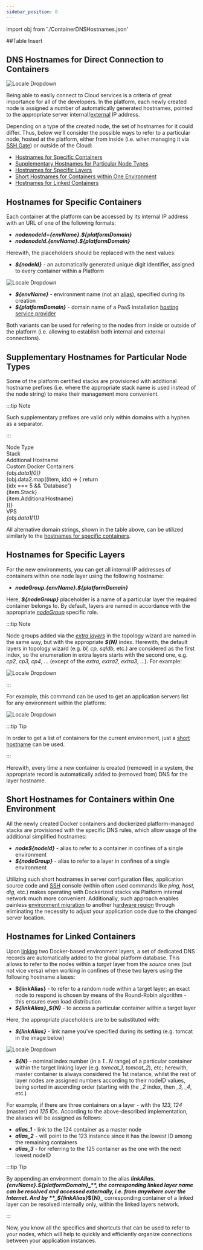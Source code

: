 ```yaml
---
sidebar_position: 8
---
```


import obj from './ContainerDNSHostnames.json'

##Table Insert

## DNS Hostnames for Direct Connection to Containers

<div style={{
    display: 'grid',
    gridTemplateColumns: '0.15fr 1fr',
    gap: '10px'
}}>
<div>
<div style={{
    display: 'flex',
    alignItems: 'center',
    justifyContent: 'cetner',
}}>

<!-- Image Url changes -->

![Locale Dropdown](./img/ContainerDNSHostnames/01-container-dns-hostnames.png)

</div>
</div>
<div>

<!-- Content changes -->

Being able to easily connect to Cloud services is a criteria of great importance for all of the developers. In the platform, each newly created node is assigned a number of automatically generated hostnames, pointed to the appropriate server internal/[external](https://cloudmydc.com/) IP address.

</div>
</div>

Depending on a type of the created node, the set of hostnames for it could differ. Thus, below we’ll consider the possible ways to refer to a particular node, hosted at the platform, either from inside (i.e. when managing it via [SSH Gate](https://cloudmydc.com/)) or outside of the Cloud:

- [Hostnames for Specific Containers](https://cloudmydc.com/)
- [Supplementary Hostnames for Particular Node Types](https://cloudmydc.com/)
- [Hostnames for Specific Layers](https://cloudmydc.com/)
- [Short Hostnames for Containers within One Environment](https://cloudmydc.com/)
- [Hostnames for Linked Containers](https://cloudmydc.com/)

## Hostnames for Specific Containers

Each container at the platform can be accessed by its internal IP address with an URL of one of the following formats:

- **_node${nodeId}-${envName}.${platformDomain}_**
- **_node${nodeId}.${envName}.${platformDomain}_**

Herewith, the placeholders should be replaced with the next values:

- **_${nodeId}_** - an automatically generated unique digit identifier, assigned to every container within a Platform

<div style={{
    display:'flex',
    justifyContent: 'center',
    margin: '0 0 1rem 0'
}}>

![Locale Dropdown](./img/ContainerDNSHostnames/02-nodeid-in-dashboard.png)

</div>

- **_${envName}_** - environment name (not an [alias](https://cloudmydc.com/)), specified during its creation
- **_${platformDomain}_** - domain name of a PaaS installation [hosting service provider](https://cloudmydc.com/)

Both variants can be used for refering to the nodes from inside or outside of the platform (i.e. allowing to establish both internal and external connections).

## Supplementary Hostnames for Particular Node Types

Some of the platform certified stacks are provisioned with additional hostname prefixes (i.e. where the appropriate stack name is used instead of the node string) to make their management more convenient.

:::tip Note

Such supplementary prefixes are valid only within domains with a hyphen as a separator.

:::

<div style={{
        width: '100%',
        margin: '0 0 5rem 0',
        borderRadius: '7px',
        overflow: 'hidden',
    }} >
    <div>
        <div style={{
            width: '100%',
            height: 'auto',
            border: '1px solid var(--ifm-toc-border-color)',
            display: 'grid', 
            fontWeight: '500',
            color: 'var(--table-color-primary)',
            background: 'var(--table-bg-primary-t2)', 
            gridTemplateColumns: '1fr 1fr 2fr',
            overflow: 'hidden',
        }}>
            <div style={{
                display: 'flex', 
                alignItems: 'center', 
                justifyContent: 'center',
                padding: '20px',
                wordBreak: 'break-all',
                borderRight: '1px solid var(--ifm-toc-border-color)',
            }}>
                Node Type
            </div>
            <div style={{
                display: 'flex', 
                alignItems: 'center', 
                justifyContent: 'center',
                padding: '20px',
                borderRight: '1px solid var(--ifm-toc-border-color)',
                wordBreak: 'break-all'
            }}>
               Stack
            </div>
            <div style={{
                display: 'flex', 
                alignItems: 'center', 
                justifyContent: 'center',
                padding: '20px',
                borderRight: '1px solid var(--ifm-toc-border-color)',
                wordBreak: 'break-all'
            }}>
                Additional Hostname
            </div> 
        </div>
         <div style={{
            width: '100%',
            height: 'auto',
            border: '1px solid var(--ifm-toc-border-color)',
            display: 'grid', 
            gridTemplateColumns: '1fr 1fr',
            fontWeight: '400',
        }}>
            <div style={{
                padding: '20px',
                borderRight: '1px solid var(--ifm-toc-border-color)',
                background: 'var(--table-bg-primary-t1)',
                display: 'flex', 
                alignItems: 'center', 
                justifyContent: 'flex-start',
                wordBreak: 'break-all',
                padding: '20px',
            }}>
                Custom Docker Сontainers
            </div>
            <div style={{
                padding: '20px',
                wordBreak: 'break-all'
            }}>
               <i>{obj.data1[0]}</i>
            </div>
        </div> 
        {obj.data2.map((item, idx) => {
            return <div key={idx} style={{
            width: '100%',
            height: 'auto',
            borderLeft: '1px solid var(--ifm-toc-border-color)',
            borderRight: '1px solid var(--ifm-toc-border-color)',
            display: 'grid', 
            gridTemplateColumns: '1fr 1fr 2fr',
            fontWeight: '400',
        }}>
            <div style={{
                padding: '20px',
                background: 'var(--table-bg-primary-t1)',
                borderRight: '1px solid var(--ifm-toc-border-color)',
                display: 'flex', 
                alignItems: 'center', 
                justifyContent: 'flex-start',
                wordBreak: 'break-all',
                padding: '20px',
            }}>
                {idx === 5 && 'Database'}
            </div>
            <div style={{
                padding: '20px',
                borderRight: '1px solid var(--ifm-toc-border-color)',
                borderBottom: '1px solid var(--ifm-toc-border-color)',
                background: 'var(--table-bg-primary-t1)',
                wordBreak: 'break-all'
            }}>
               {item.Stack}
            </div>
            <div style={{
                wordBreak: 'break-all',
                borderBottom: '1px solid var(--ifm-toc-border-color)',
                 padding: '20px',
            }}>
               {item.AdditionalHostname}
            </div>
        </div> 
        })}
         <div style={{
            width: '100%',
            height: 'auto',
            border: '1px solid var(--ifm-toc-border-color)',
            display: 'grid', 
            gridTemplateColumns: '1fr 1fr',
            fontWeight: '400',
        }}>
            <div style={{
                padding: '20px',
                borderRight: '1px solid var(--ifm-toc-border-color)',
                background: 'var(--table-bg-primary-t1)',
                display: 'flex', 
                alignItems: 'center', 
                justifyContent: 'flex-start',
                wordBreak: 'break-all',
                padding: '20px',
            }}>
                VPS
            </div>
            <div style={{
                padding: '20px',
                wordBreak: 'break-all'
            }}>
               <i>{obj.data1[1]}</i>
            </div>
        </div> 
    </div> 
</div>

<!--
Cassandra 1/2
cassandra${nodeId}-${envName}.${platformDomain}

CouchDB
couchdb${nodeId}-${envName}.${platformDomain}

MariaDB 5/10
mariadb${nodeId}-${envName}.${platformDomain}

Memcached
memcached${nodeId}-${envName}.${platformDomain}

MongoDB 2/3
mongodb${nodeId}-${envName}.${platformDomain}

MSSQL
mssql${nodeId}-${envName}.${platformDomain}

MySQL 5.6/5.7
mysql${nodeId}-${envName}.${platformDomain}

Neo4j 1/2
neo4j${nodeId}-${envName}.${platformDomain}

OrientDB
orientdb${nodeId}-${envName}.${platformDomain}

PostgreSQL 8/9
postgres${nodeId}-${envName}.${platformDomain}

Redis
redis${nodeId}-${envName}.${platformDomain}
-->

All alternative domain strings, shown in the table above, can be utilized similarly to the [hostnames for specific containers](https://cloudmydc.com/).

## Hostnames for Specific Layers

For the new environments, you can get all internal IP addresses of containers within one node layer using the following hostname:

- **_${nodeGroup}.${envName}.${platformDomain}_**

Here, **_${nodeGroup}_** placeholder is a name of a particular layer the required container belongs to. By default, layers are named in accordance with the appropriate [_nodeGroup_](https://cloudmydc.com/) specific role.

:::tip Note

Node groups added via the [_extra layers_](https://cloudmydc.com/) in the topology wizard are named in the same way, but with the appropriate **_${N}_** index. Herewith, the default layers in topology wizard (e.g. _bl, cp, sqldb,_ etc.) are considered as the first index, so the enumeration in extra layers starts with the second one, e.g. _cp2, cp3, cp4_, … (except of the _extra, extra2, extra3_, …). For example:

<div style={{
    display:'flex',
    justifyContent: 'center',
    margin: '0 0 1rem 0'
}}>

![Locale Dropdown](./img/ContainerDNSHostnames/03-layer-hostnames.png)

</div>

:::

For example, this command can be used to get an application servers list for any environment within the platform:

<div style={{
    display:'flex',
    justifyContent: 'center',
    margin: '0 0 1rem 0'
}}>

![Locale Dropdown](./img/ContainerDNSHostnames/04-layer-hostnames-example.png)

</div>

:::tip Tip

In order to get a list of containers for the current environment, just a [short hostname](https://cloudmydc.com/) can be used.

:::

Herewith, every time a new container is created (removed) in a system, the appropriate record is automatically added to (removed from) DNS for the layer hostname.

## Short Hostnames for Containers within One Environment

All the newly created Docker containers and dockerized platform-managed stacks are provisioned with the specific DNS rules, which allow usage of the additional simplified hostnames:

- **_node${nodeId}_** - alias to refer to a container in confines of a single environment
- **_${nodeGroup}_** - alias to refer to a layer in confines of a single environment

Utilizing such short hostnames in server configuration files, application source code and [SSH](https://cloudmydc.com/) console (within often used commands like _ping, host, dig_, etc.) makes operating with Dockerized stacks via Platform internal network much more convenient. Additionally, such approach enables painless [environment migration](https://cloudmydc.com/) to another h[ardware region](https://cloudmydc.com/) through eliminating the necessity to adjust your application code due to the changed server location.

## Hostnames for Linked Containers

Upon [linking](https://cloudmydc.com/) two Docker-based environment layers, a set of dedicated DNS records are automatically added to the global platform database. This allows to refer to the nodes within a _target_ layer from the _source_ ones (but not vice versa) when working in confines of these two layers using the following hostname aliases:

- **${linkAlias}** - to refer to a random node within a target layer; an exact node to respond is chosen by means of the Round-Robin algorithm - this ensures even load distribution
- **_${linkAlias}_${N}_** - to access a particular container within a target layer

Here, the appropriate placeholders are to be substituted with:

- **_${linkAlias}_** - link name you’ve specified during its setting (e.g. tomcat in the image below)

<div style={{
    display:'flex',
    justifyContent: 'center',
    margin: '0 0 1rem 0'
}}>

![Locale Dropdown](./img/ContainerDNSHostnames/05-container-linking-alias.png)

</div>

- **_${N}_** - nominal index number (in a _1…N_ range) of a particular container within the target linking layer (e.g. _tomcat_1, tomcat_2_), etc; herewith, master container is always considered the 1st instance, whilst the rest of layer nodes are assigned numbers according to their nodeID values, being sorted in ascending order (starting with the _\_2_ index, then _\_3, \_4_, etc.)

For example, if there are three containers on a layer - with the _123, 124_ (master) and _125_ IDs. According to the above-described implementation, the aliases will be assigned as follows:

- **_alias_1_** - link to the 124 container as a master node
- **_alias_2_** - will point to the 123 instance since it has the lowest ID among the remaining containers
- **_alias_3_** - for referring to the 125 container as the one with the next lowest nodeID

:::tip Tip

By appending an environment domain to the alias **_${linkAlias}.${envName}.${platformDomain}_**, the corresponding linked layer name can be resolved and accessed externally, i.e. from anywhere over the Internet. And by **_${linkAlias}_${N}_** corresponding container of a linked layer can be resolved internally only, within the linked layers network.

:::

Now, you know all the specifics and shortcuts that can be used to refer to your nodes, which will help to quickly and efficiently organize connections between your application instances.
